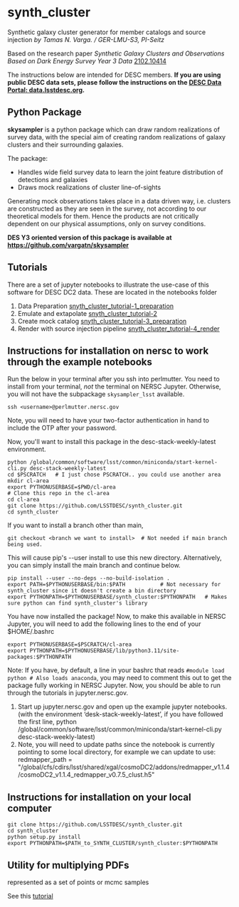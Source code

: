 # synth_cluster

Synthetic galaxy cluster generator for member catalogs and source injection *by Tamas N. Varga. / GER-LMU-S3, PI-Seitz*

Based on the research paper *Synthetic Galaxy Clusters and Observations Based on Dark Energy Survey Year 3 Data* [2102.10414](https://arxiv.org/abs/2102.10414)

The instructions below are intended for DESC members.
**If you are using public DESC data sets, please follow the instructions on the [DESC Data Portal: data.lsstdesc.org](https://data.lsstdesc.org/).**

## Python Package

**skysampler** is a python package which can draw random realizations of survey data, with the special aim
of creating random realizations of galaxy clusters and their surrounding galaxies.

The package:

* Handles wide field survey data to learn the joint feature distribution of detections and galaxies
* Draws mock realizations of cluster line-of-sights

Generating mock observations takes place in a data driven way, i.e. clusters are constructed as they are seen in
the survey, not according to our theoretical models for them. Hence the products are not critically dependent
on our physical assumptions, only on survey conditions.

**DES Y3 oriented version of this package is available at https://github.com/vargatn/skysampler**

## Tutorials

There are a set of jupyter notebooks to illustrate the use-case of this software for DESC DC2 data. These are located in the notebooks folder

1) Data Preparation [snyth_cluster_tutorial-1_preparation](notebooks/synth_cluster_tutorial-1_preparation.ipynb)
2) Emulate and extapolate [snyth_cluster_tutorial-2](notebooks/synth_cluster_tutorial-2.ipynb)
3) Create mock catalog [snyth_cluster_tutorial-3_preparation](notebooks/synth_cluster_tutorial-3_generation.ipynb)
4) Render with source injection pipeline [snyth_cluster_tutorial-4_render](notebooks/snyth_cluster_tutorial-4_render.ipynb)


## Instructions for installation on nersc to work through the example notebooks

Run the below in your terminal after you ssh into perlmutter.  You need to install from your terminal, *not* the terminal on NERSC Jupyter.  Otherwise, you will not have the subpackage `skysampler_lsst` available.
```
ssh <username>@perlmutter.nersc.gov
```
Note, you will need to have your two-factor authentication in hand to include the OTP after your password.

Now, you'll want to install this package in the desc-stack-weekly-latest environment. 
```
python /global/common/software/lsst/common/miniconda/start-kernel-cli.py desc-stack-weekly-latest  
cd $PSCRATCH   # I just chose PSCRATCH.. you could use another area
mkdir cl-area
export PYTHONUSERBASE=$PWD/cl-area   
# Clone this repo in the cl-area 
cd cl-area
git clone https://github.com/LSSTDESC/synth_cluster.git
cd synth_cluster
```
If you want to install a branch other than main, 
```
git checkout <branch we want to install>  # Not needed if main branch being used.
```
This will cause pip's --user install to use this new directory.  Alternatively, you can simply install the main branch and continue below. 
```
pip install --user --no-deps --no-build-isolation .
export PATH=$PYTHONUSERBASE/bin:$PATH           # Not necessary for synth_cluster since it doesn't create a bin directory
export PYTHONPATH=$PYTHONUSERBASE/synth_cluster:$PYTHONPATH   # Makes sure python can find synth_cluster's library
```
You have now installed the package!  Now, to make this available in NERSC Jupyter, you will need to add the following lines to the end of your $HOME/.bashrc
```
export PYTHONUSERBASE=$PSCRATCH/cl-area
export PYTHONPATH=$PYTHONUSERBASE/lib/python3.11/site-packages:$PYTHONPATH
```
Note:  If you have, by default, a line in your bashrc that reads `#module load python # Also loads anaconda`, you may need to comment this out to get the package fully working in NERSC Jupyter.  Now, you should be able to run through the tutorials in jupyter.nersc.gov.

1) Start up jupyter.nersc.gov and open up the example jupyter notebooks. (with the environment ‘desk-stack-weekly-latest’, if you have followed the first line, python /global/common/software/lsst/common/miniconda/start-kernel-cli.py desc-stack-weekly-latest)
2) Note, you will need to update paths since the notebook is currently pointing to some local directory, for example we can update to use: 
redmapper_path = "/global/cfs/cdirs/lsst/shared/xgal/cosmoDC2/addons/redmapper_v1.1.4/cosmoDC2_v1.1.4_redmapper_v0.7.5_clust.h5"


## Instructions for installation on your local computer

```
git clone https://github.com/LSSTDESC/synth_cluster.git
cd synth_cluster
python setup.py install
export PYTHONPATH=$PATH_to_SYNTH_CLUSTER/synth_cluster:$PYTHONPATH
```

## Utility for multiplying PDFs

represented as a set of points or mcmc samples

See this  [tutorial](notebooks/multiply/Multiply_likelihood_in_chain_PART-1.ipynb)

